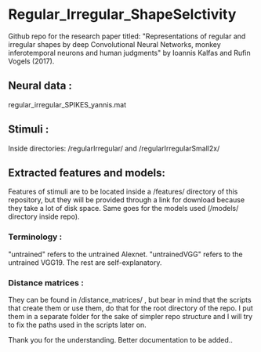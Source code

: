 # Regular_Irregular_ShapeSelctivity

Github repo for the research paper titled:
"Representations of regular and irregular shapes by deep Convolutional Neural Networks, monkey inferotemporal neurons and human judgments" by Ioannis Kalfas and Rufin Vogels (2017).

## Neural data :
regular_irregular_SPIKES_yannis.mat

## Stimuli :
Inside directories: /regularIrregular/ and /regularIrregularSmall2x/

## Extracted features and models: 
Features of stimuli are to be located inside a /features/ directory of this repository, but they will be provided through a link for download because they take a lot of disk space.
Same goes for the models used (/models/ directory inside repo).

### Terminology :
"untrained" refers to the untrained Alexnet.
"untrainedVGG" refers to the untrained VGG19.
The rest are self-explanatory.

### Distance matrices :
They can be found in /distance_matrices/ , but bear in mind that the scripts that create them or use them, do that for the root directory of the repo. I put them in a separate folder for the sake of simpler repo structure and I will try to fix the paths used in the scripts later on.


Thank you for the understanding. Better documentation to be added..